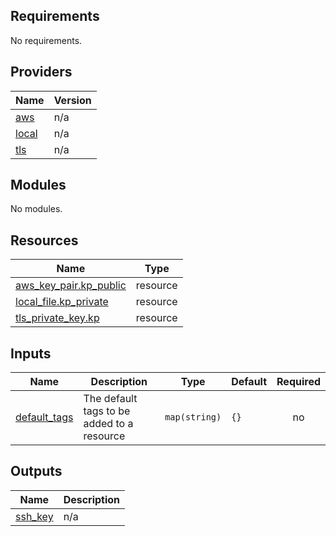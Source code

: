<!-- BEGIN_TF_DOCS -->
## Requirements

No requirements.

## Providers

| Name | Version |
|------|---------|
| <a name="provider_aws"></a> [aws](#provider\_aws) | n/a |
| <a name="provider_local"></a> [local](#provider\_local) | n/a |
| <a name="provider_tls"></a> [tls](#provider\_tls) | n/a |

## Modules

No modules.

## Resources

| Name | Type |
|------|------|
| [aws_key_pair.kp_public](https://registry.terraform.io/providers/hashicorp/aws/latest/docs/resources/key_pair) | resource |
| [local_file.kp_private](https://registry.terraform.io/providers/hashicorp/local/latest/docs/resources/file) | resource |
| [tls_private_key.kp](https://registry.terraform.io/providers/hashicorp/tls/latest/docs/resources/private_key) | resource |

## Inputs

| Name | Description | Type | Default | Required |
|------|-------------|------|---------|:--------:|
| <a name="input_default_tags"></a> [default\_tags](#input\_default\_tags) | The default tags to be added to a resource | `map(string)` | `{}` | no |

## Outputs

| Name | Description |
|------|-------------|
| <a name="output_ssh_key"></a> [ssh\_key](#output\_ssh\_key) | n/a |
<!-- END_TF_DOCS -->